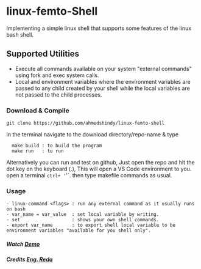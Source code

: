 # linux-femto-Shell

Implementing a simple linux shell that supports some features of the linux bash shell.

## Supported Utilities
- Execute all commands available on your system "external commands" using fork and exec system calls.
- Local and environment variables where the environment variables are passed to any child created by your shell while the local variables are not passed to the child processes.

### Download & Compile
```shell
git clone https://github.com/ahmedshindy/linux-femto-shell
```
In the terminal navigate to the download directory/repo-name & type
```shell
  make build : to build the program
  make run   : to run 
```
Alternatively you can run and test on github, Just open the repo and hit
   the dot key on the keyboard (.), This will open a VS Code environment to you.
   open a terminal `ctrl+ '`'`. then type makefile commands as usual.
### Usage 
```shell
- linux-command <flags> : run any external command as it usually runs on bash
- var_name = var_value  : set local variable by writing.
- set                   : shows your own shell commands.
- export var_name       : to export shell local variable to be environment variables "available for you shell only".
```

##### Watch [Demo](https://youtu.be/Q_-8Zb4FTMQ)
##### Credits [Eng. Reda](https://www.linkedin.com/feed/update/urn:li:activity:7008362772371533826/)
